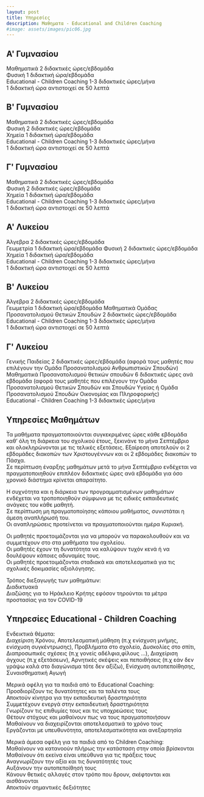 ```yaml
---
layout: post
title: Υπηρεσίες
description: Μαθηματα - Educational and Children Coaching
#image: assets/images/pic06.jpg
---
```


## Α' Γυμνασίου 
Μαθηματικά 2 διδακτικές ώρες/εβδομάδα  
Φυσική     1 διδακτική  ώρα/εβδομάδα  
Educational - Children Coaching  1-3 διδακτικές ώρες/μήνα  
1 διδακτική ώρα αντιστοιχεί σε 50 λεπτά

## Β' Γυμνασίου 
Μαθηματικά 2 διδακτικές ώρες/εβδομάδα  
Φυσική     2 διδακτικές ώρες/εβδομάδα  
Χημεία     1 διδακτική  ώρα/εβδομάδα  
Educational - Children Coaching  1-3 διδακτικές ώρες/μήνα  
1 διδακτική ώρα αντιστοιχεί σε 50 λεπτά

## Γ' Γυμνασίου 
Μαθηματικά 2 διδακτικές ώρες/εβδομάδα  
Φυσική     2 διδακτικές ώρες/εβδομάδα  
Χημεία     1 διδακτική  ώρα/εβδομάδα  
Educational - Children Coaching  1-3 διδακτικές ώρες/μήνα  
1 διδακτική ώρα αντιστοιχεί σε 50 λεπτά

## Α' Λυκείου 
Άλγεβρα    2 διδακτικές ώρες/εβδομάδα  
Γεωμετρία  1 διδακτική  ώρα/εβδομάδα 
Φυσική     2 διδακτικές ώρες/εβδομάδα  
Χημεία     1 διδακτική  ώρα/εβδομάδα  
Educational - Children Coaching  1-3 διδακτικές ώρες/μήνα  
1 διδακτική ώρα αντιστοιχεί σε 50 λεπτά

## B' Λυκείου 
Άλγεβρα    2 διδακτικές ώρες/εβδομάδα  
Γεωμετρία  1 διδακτική  ώρα/εβδομάδα 
Μαθηματικά Ομάδας Προσανατολισμού Θετικών Σπουδών 2 διδακτικές ώρες/εβδομάδα  
Educational - Children Coaching  1-3 διδακτικές ώρες/μήνα  
1 διδακτική ώρα αντιστοιχεί σε 50 λεπτά  

## Γ' Λυκείου 
Γενικής Παιδείας 2 διδακτικές ώρες/εβδομάδα (αφορά τους μαθητές που επιλέγουν την Ομάδα Προσανατολισμού Ανθρωπιστικών Σπουδών)  
Μαθηματικά Προσανατολισμού θετικών σπουδών 6 διδακτικές ώρες ανά εβδομάδα (αφορά τους μαθητές που επιλέγουν την Ομάδα Προσανατολισμού Θετικών Σπουδών και Σπουδών Υγείας ή Ομάδα Προσανατολισμού Σπουδών Οικονομίας και Πληροφορικής)  
Educational - Children Coaching  1-3 διδακτικές ώρες/μήνα  

## Υπηρεσίες Μαθημάτων
Τα μαθήματα πραγματοποιούνται συγκεκριμένες ώρες κάθε εβδομάδα καθ’ όλη τη διάρκεια του σχολικού έτους, ξεκινάνε το μήνα Σεπτέμβριο και ολοκληρώνονται με τις τελικές εξετάσεις. Εξαίρεση αποτελούν οι 2 εβδομάδες διακοπών των Χριστουγέννων και οι 2 εβδομάδες διακοπών το Πάσχα.  
Σε περίπτωση έναρξης μαθημάτων μετά το μήνα Σεπτέμβριο ενδέχεται να πραγματοποιηθούν επιπλέον διδακτικές ώρες ανά εβδομάδα για όσο χρονικό διάστημα κρίνεται απαραίτητο.  

Η συχνότητα και η διάρκεια των προγραμματισμένων μαθημάτων ενδέχεται να τροποποιηθούν σύμφωνα με τις ειδικές εκπαιδευτικές ανάγκες του κάθε μαθητή.  
Σε περίπτωση μη πραγματοποίησης κάποιου μαθήματος, συνιστάται η άμεση αναπλήρωσή του.  
Οι αναπληρώσεις προτείνεται να πραγματοποιούνται ημέρα Κυριακή.  

Οι μαθητές προετοιμάζονται για να μπορούν να παρακολουθούν και να συμμετέχουν στο στα μαθήματα του σχολείου.  
Οι μαθητές έχουν τη δυνατότητα να καλύψουν τυχόν κενά ή να δουλέψουν κάποιες αδυναμίες τους.  
Οι μαθητές προετοιμάζονται σταδιακά και αποτελεσματικά για τις σχολικές δοκιμασίες αξιολόγησης.  

Τρόπος διεξαγωγής των μαθημάτων:  
Διαδικτυακά  
Διαζώσης για το Ηράκλειο Κρήτης εφόσον τηρούνται τα μέτρα προστασίας για τον COVID-19

## Υπηρεσίες Educational - Children Coaching 
Ενδεικτικά θέματα:  
Διαχείριση Χρόνου, Αποτελεσματική μάθηση (π.χ ενίσχυση μνήμης, ενίσχυση συγκέντρωσης), Προβλήματα στο σχολείο, Δυσκολίες στο σπίτι, 
Διαπροσωπικές σχέσεις (π.χ γονείς αδέλφια,φίλους ...), Διαχείριση  άγχους (π.χ εξετάσεων), 
Αρνητικές σκέψεις και πεποιθήσεις (π.χ εάν δεν γράψω καλά στο διαγώνισμα τότε δεν αξίζω), Ενίσχυση αυτοπεποίθησης, Συναισθηματική Αγωγή  


Μερικά οφέλη για τα παιδιά από το Educational Coaching:  
Προσδιορίζουν τις δυνατότητες και τα ταλέντα τους  
Αποκτούν κίνητρα για την εκπαιδευτική δραστηριότητα  
Συμμετέχουν ενεργά στην εκπαιδευτική δραστηριότητα  
Γνωρίζουν τις επιθυμίες τους και τις υποχρεώσεις τους  
Θέτουν στόχους και μαθαίνουν πως να τους πραγματοποιήσουν  
Μαθαίνουν να διαχειρίζονται αποτελεσματικά το χρόνο τους  
Εργάζονται με υπευθυνότητα, αποτελεσματικότητα και ανεξαρτησία  


Μερικά άμεσα οφέλη για τα παιδιά από το Children Coaching:  
Μαθαίνουν να κατανοούν πλήρως την κατάσταση στην οποία βρίσκονται  
Μαθαίνουν ότι εκείνα είναι υπεύθυνα για τις πράξεις τους  
Αναγνωρίζουν την αξία και τις δυνατότητές τους  
Αυξάνουν την αυτοπεποίθησή τους  
Κάνουν θετικές αλλαγές στον τρόπο που δρουν, σκέφτονται και αισθάνονται  
Αποκτούν σημαντικές δεξιότητες  


